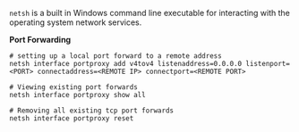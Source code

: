 `netsh` is a built in Windows command line executable for interacting with the operating system network services.  

**Port Forwarding**

```
# setting up a local port forward to a remote address
netsh interface portproxy add v4tov4 listenaddress=0.0.0.0 listenport=<PORT> connectaddress=<REMOTE IP> connectport=<REMOTE PORT>

# Viewing existing port forwards
netsh interface portproxy show all

# Removing all existing tcp port forwards
netsh interface portproxy reset
